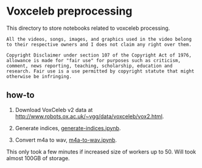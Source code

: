 # Voxceleb preprocessing

This directory to store notebooks related to voxceleb processing.

```
All the videos, songs, images, and graphics used in the video belong to their respective owners and I does not claim any right over them.

Copyright Disclaimer under section 107 of the Copyright Act of 1976, allowance is made for "fair use" for purposes such as criticism, comment, news reporting, teaching, scholarship, education and research. Fair use is a use permitted by copyright statute that might otherwise be infringing.
```

## how-to

1. Download VoxCeleb v2 data at http://www.robots.ox.ac.uk/~vgg/data/voxceleb/vox2.html.

2. Generate indices, [generate-indices.ipynb](generate-indices.ipynb).

3. Convert m4a to wav, [m4a-to-wav.ipynb](m4a-to-wav.ipynb).

This only took a few minutes if increased size of workers up to 50. Will took almost 100GB of storage.